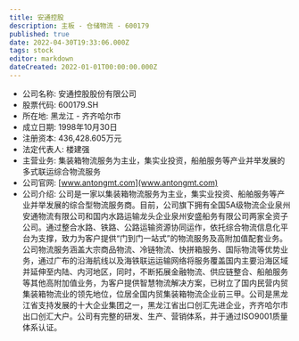 ```yaml
---
title: 安通控股
description: 主板 - 仓储物流 - 600179
published: true
date: 2022-04-30T19:33:06.000Z
tags: stock
editor: markdown
dateCreated: 2022-01-01T00:00:00.000Z
---
```


- 公司名称: 安通控股股份有限公司
- 股票代码: 600179.SH
- 所在地: 黑龙江 - 齐齐哈尔市
- 成立日期: 1998年10月30日
- 注册资本: 436,428.605万元
- 法定代表人: 楼建强
- 主营业务: 集装箱物流服务为主业，集实业投资，船舶服务等产业并举发展的多式联运综合物流服务
- 公司官网: [www.antongmt.com](www.antongmt.com)
- 公司介绍: 公司是一家以集装箱物流服务为主业，集实业投资、船舶服务等产业并举发展的综合型物流服务商。目前，公司旗下拥有全国5A级物流企业泉州安通物流有限公司和国内水路运输龙头企业泉州安盛船务有限公司两家全资子公司。通过整合水路、铁路、公路运输资源协同运作，依托综合物流信息化平台为支撑，致力为客户提供“门到门一站式”的物流服务及高附加值配套业务。公司物流服务涵盖大宗商品物流、冷链物流、快拼箱服务、国际物流等优势业务，通过广布的沿海航线以及海铁联运运输网络将服务覆盖国内主要沿海区域并延伸至内陆、内河地区，同时，不断拓展金融物流、供应链整合、船舶服务等其他高附加值业务，为客户提供智慧物流解决方案，已树立了国内民营内贸集装箱物流业的领先地位，位居全国内贸集装箱物流企业前三甲。公司是黑龙江省支持发展的十大企业集团之一，黑龙江省出口创汇先进企业，齐齐哈尔市出口创汇大户。公司有完整的研发、生产、营销体系，并于通过ISO9001质量体系认证。


